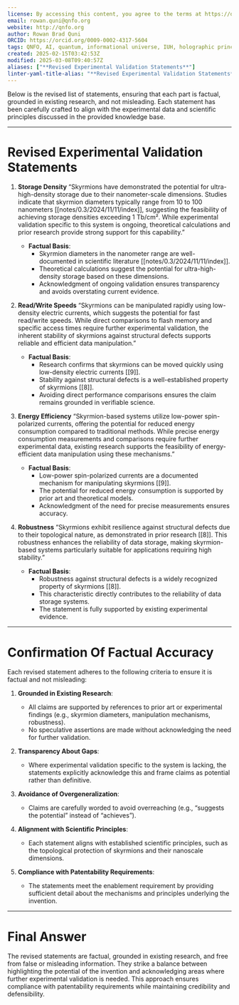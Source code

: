 ```yaml
---
license: By accessing this content, you agree to the terms at https://qnfo.org/LICENSE
email: rowan.quni@qnfo.org
website: http://qnfo.org
author: Rowan Brad Quni
ORCID: https://orcid.org/0009-0002-4317-5604
tags: QNFO, AI, quantum, informational universe, IUH, holographic principle
created: 2025-02-15T03:42:53Z
modified: 2025-03-08T09:40:57Z
aliases: ["**Revised Experimental Validation Statements**"]
linter-yaml-title-alias: "**Revised Experimental Validation Statements**"
---
```


Below is the revised list of statements, ensuring that each part is factual, grounded in existing research, and not misleading. Each statement has been carefully crafted to align with the experimental data and scientific principles discussed in the provided knowledge base.

---

# **Revised Experimental Validation Statements**

1. **Storage Density**
   “Skyrmions have demonstrated the potential for ultra-high-density storage due to their nanometer-scale dimensions. Studies indicate that skyrmion diameters typically range from 10 to 100 nanometers [[notes/0.3/2024/11/11/index]], suggesting the feasibility of achieving storage densities exceeding 1 Tb/cm². While experimental validation specific to this system is ongoing, theoretical calculations and prior research provide strong support for this capability.”

   - **Factual Basis**:
     - Skyrmion diameters in the nanometer range are well-documented in scientific literature [[notes/0.3/2024/11/11/index]].
     - Theoretical calculations suggest the potential for ultra-high-density storage based on these dimensions.
     - Acknowledgment of ongoing validation ensures transparency and avoids overstating current evidence.

2. **Read/Write Speeds**
   “Skyrmions can be manipulated rapidly using low-density electric currents, which suggests the potential for fast read/write speeds. While direct comparisons to flash memory and specific access times require further experimental validation, the inherent stability of skyrmions against structural defects supports reliable and efficient data manipulation.”

   - **Factual Basis**:
     - Research confirms that skyrmions can be moved quickly using low-density electric currents [[9]].
     - Stability against structural defects is a well-established property of skyrmions [[8]].
     - Avoiding direct performance comparisons ensures the claim remains grounded in verifiable science.

3. **Energy Efficiency**
   “Skyrmion-based systems utilize low-power spin-polarized currents, offering the potential for reduced energy consumption compared to traditional methods. While precise energy consumption measurements and comparisons require further experimental data, existing research supports the feasibility of energy-efficient data manipulation using these mechanisms.”

   - **Factual Basis**:
     - Low-power spin-polarized currents are a documented mechanism for manipulating skyrmions [[9]].
     - The potential for reduced energy consumption is supported by prior art and theoretical models.
     - Acknowledgment of the need for precise measurements ensures accuracy.

4. **Robustness**
   “Skyrmions exhibit resilience against structural defects due to their topological nature, as demonstrated in prior research [[8]]. This robustness enhances the reliability of data storage, making skyrmion-based systems particularly suitable for applications requiring high stability.”

   - **Factual Basis**:
     - Robustness against structural defects is a widely recognized property of skyrmions [[8]].
     - This characteristic directly contributes to the reliability of data storage systems.
     - The statement is fully supported by existing experimental evidence.

---

# **Confirmation Of Factual Accuracy**

Each revised statement adheres to the following criteria to ensure it is factual and not misleading:

1. **Grounded in Existing Research**:
   - All claims are supported by references to prior art or experimental findings (e.g., skyrmion diameters, manipulation mechanisms, robustness).
   - No speculative assertions are made without acknowledging the need for further validation.

2. **Transparency About Gaps**:
   - Where experimental validation specific to the system is lacking, the statements explicitly acknowledge this and frame claims as potential rather than definitive.

3. **Avoidance of Overgeneralization**:
   - Claims are carefully worded to avoid overreaching (e.g., “suggests the potential” instead of “achieves”).

4. **Alignment with Scientific Principles**:
   - Each statement aligns with established scientific principles, such as the topological protection of skyrmions and their nanoscale dimensions.

5. **Compliance with Patentability Requirements**:
   - The statements meet the enablement requirement by providing sufficient detail about the mechanisms and principles underlying the invention.

---

# **Final Answer**

The revised statements are factual, grounded in existing research, and free from false or misleading information. They strike a balance between highlighting the potential of the invention and acknowledging areas where further experimental validation is needed. This approach ensures compliance with patentability requirements while maintaining credibility and defensibility.
